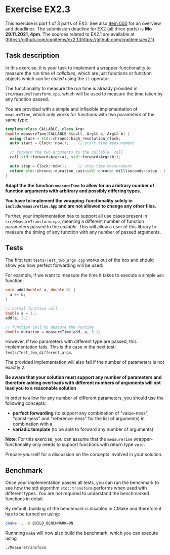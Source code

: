 # Exercise EX2.3

This exercise is part **1** of 3 parts of EX2. See also [Item 000](https://cppitems.github.io/#/item/000) for an overview and deadlines. The submission deadline for EX2 (all three parts) is **Mo 29.11.2021, 4pm**. The sources related to EX2.1 are available at [https://github.com/cppitems/ex2.1](https://github.com/cppitems/ex2.1).

## Task description

In this exercise, it is your task to implement a wrapper-functionality to measure the run time of *callables*, which are just functions or function objects which can be *called* using the `()` operator.

The functionality to measure the run time is already provided in `src/MeasureTransform.cpp`, which will be used to measure the time taken by any function passed.

You are provided with a simple and inflexible implementation of `measureTime`, which only works for functions with two parameters of the same type:
```C++
template<class CALLABLE, class Arg>
double measureTime(CALLABLE &&call, Arg&& a, Arg&& b) {
  using Clock = std::chrono::high_resolution_clock;
  auto start = Clock::now();    // start time measurement

  // forward the two arguments to the callable `call`
  call(std::forward<Arg>(a), std::forward<Arg>(b));

  auto stop = Clock::now();     // stop time measurement
  return std::chrono::duration_cast<std::chrono::milliseconds>(stop - start).count();
}
```

**Adapt the the function `measureTime` to allow for an arbitrary number of function arguments with arbitrary and possibly differing types.**

**You have to implement the wrapping-functionality solely in `include/measureTime.hpp` and are not allowed to change any other files.**

Further, your implementation has to support all use cases present in `src/MeasureTransform.cpp`, meaning a different number of function parameters passed to the *callable*. This will allow a user of this library to measure the timing of any function with any number of passed arguments.

## Tests

The first test `tests/Test_two_args.cpp` works out of the box and should show you how perfect forwarding will be used:

For example, if we want to measure the time it takes to execute a simple `add` function:
```C++
void add(double& a, double b) {
  a += b;
}

// normal function call
double a = 1.;
add(a, 3.);

// function call to measure the runtime
double duration = measureTime(add, a, 3.);
```

However, if two parameters with different type are passed, this implementation fails. This is the case in the next test: `tests/Test_two_different_args`.

The provided implementation will also fail if the number of parameters is not exactly 2.

**Be aware that your solution must support any number of parameters and therefore adding overloads with different numbers of arguments will not lead you to a reasonable solution**

In order to allow for any number of different parameters, you should use the following concepts:

- **perfect forwarding** (to support any combination of "value-ness", "const-ness" and "reference-ness" for the list of arguments) in combination with a
- **variadic template** (to be able to forward any number of arguments)


**Note**: For this exercise, you can assume that the `measureTime` wrapper-functionality only needs to support functions with return type `void`.

Prepare yourself for a discussion on the concepts involved in your solution.

## Benchmark

Once your implementation passes all tests, you can run the benchmark to see how the std algorithm `std::transform` performs when used with different types. You are not required to understand the benchmarked functions in detail.

By default, building of the benchmark is disabled in CMake and therefore it has to be turned on using:
```bash
cmake .. -D BUILD_BENCHMARK=ON
```
Runnning `make` will now also build the benchmark, which you can execute using
```bash
./MeasureTransform
```